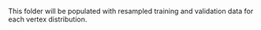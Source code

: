 This folder will be populated with resampled training and validation data for each vertex distribution.
